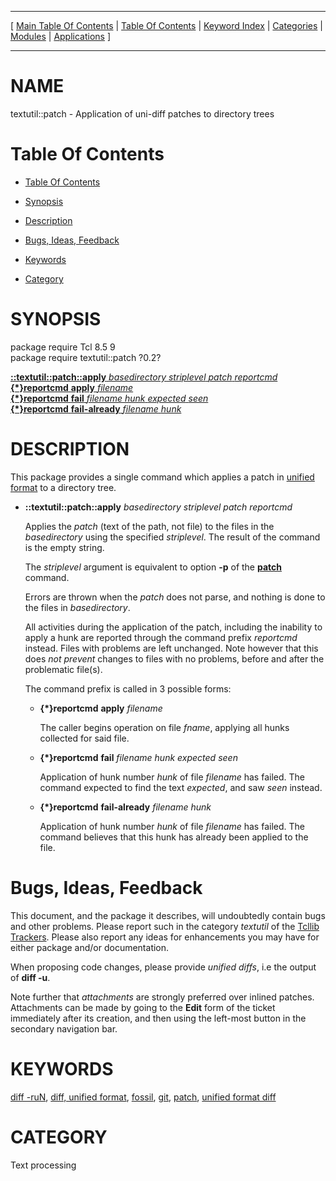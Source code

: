 
[//000000001]: # (textutil::patch \- Text and string utilities)
[//000000002]: # (Generated from file 'patch\.man' by tcllib/doctools with format 'markdown')
[//000000003]: # (textutil::patch\(n\) 0\.2 tcllib "Text and string utilities")

<hr> [ <a href="../../../../toc.md">Main Table Of Contents</a> &#124; <a
href="../../../toc.md">Table Of Contents</a> &#124; <a
href="../../../../index.md">Keyword Index</a> &#124; <a
href="../../../../toc0.md">Categories</a> &#124; <a
href="../../../../toc1.md">Modules</a> &#124; <a
href="../../../../toc2.md">Applications</a> ] <hr>

# NAME

textutil::patch \- Application of uni\-diff patches to directory trees

# <a name='toc'></a>Table Of Contents

  - [Table Of Contents](#toc)

  - [Synopsis](#synopsis)

  - [Description](#section1)

  - [Bugs, Ideas, Feedback](#section2)

  - [Keywords](#keywords)

  - [Category](#category)

# <a name='synopsis'></a>SYNOPSIS

package require Tcl 8\.5 9  
package require textutil::patch ?0\.2?  

[__::textutil::patch::apply__ *basedirectory* *striplevel* *patch* *reportcmd*](#1)  
[__\{\*\}reportcmd__ __apply__ *filename*](#2)  
[__\{\*\}reportcmd__ __fail__ *filename* *hunk* *expected* *seen*](#3)  
[__\{\*\}reportcmd__ __fail\-already__ *filename* *hunk*](#4)  

# <a name='description'></a>DESCRIPTION

This package provides a single command which applies a patch in [unified
format](https://www\.gnu\.org/software/diffutils/manual/html\_node/Detailed\-Unified\.html)
to a directory tree\.

  - <a name='1'></a>__::textutil::patch::apply__ *basedirectory* *striplevel* *patch* *reportcmd*

    Applies the *patch* \(text of the path, not file\) to the files in the
    *basedirectory* using the specified *striplevel*\. The result of the
    command is the empty string\.

    The *striplevel* argument is equivalent to option __\-p__ of the
    __[patch](\.\./\.\./\.\./\.\./index\.md\#patch)__ command\.

    Errors are thrown when the *patch* does not parse, and nothing is done to
    the files in *basedirectory*\.

    All activities during the application of the patch, including the inability
    to apply a hunk are reported through the command prefix *reportcmd*
    instead\. Files with problems are left unchanged\. Note however that this does
    *not prevent* changes to files with no problems, before and after the
    problematic file\(s\)\.

    The command prefix is called in 3 possible forms:

      * <a name='2'></a>__\{\*\}reportcmd__ __apply__ *filename*

        The caller begins operation on file *fname*, applying all hunks
        collected for said file\.

      * <a name='3'></a>__\{\*\}reportcmd__ __fail__ *filename* *hunk* *expected* *seen*

        Application of hunk number *hunk* of file *filename* has failed\. The
        command expected to find the text *expected*, and saw *seen*
        instead\.

      * <a name='4'></a>__\{\*\}reportcmd__ __fail\-already__ *filename* *hunk*

        Application of hunk number *hunk* of file *filename* has failed\. The
        command believes that this hunk has already been applied to the file\.

# <a name='section2'></a>Bugs, Ideas, Feedback

This document, and the package it describes, will undoubtedly contain bugs and
other problems\. Please report such in the category *textutil* of the [Tcllib
Trackers](http://core\.tcl\.tk/tcllib/reportlist)\. Please also report any ideas
for enhancements you may have for either package and/or documentation\.

When proposing code changes, please provide *unified diffs*, i\.e the output of
__diff \-u__\.

Note further that *attachments* are strongly preferred over inlined patches\.
Attachments can be made by going to the __Edit__ form of the ticket
immediately after its creation, and then using the left\-most button in the
secondary navigation bar\.

# <a name='keywords'></a>KEYWORDS

[diff \-ruN](\.\./\.\./\.\./\.\./index\.md\#diff\_run), [diff, unified
format](\.\./\.\./\.\./\.\./index\.md\#diff\_unified\_format),
[fossil](\.\./\.\./\.\./\.\./index\.md\#fossil), [git](\.\./\.\./\.\./\.\./index\.md\#git),
[patch](\.\./\.\./\.\./\.\./index\.md\#patch), [unified format
diff](\.\./\.\./\.\./\.\./index\.md\#unified\_format\_diff)

# <a name='category'></a>CATEGORY

Text processing
